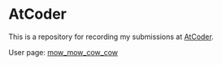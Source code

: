 # AtCoder
This is a repository for recording my submissions at [AtCoder](https://atcoder.jp/).

User page: [mow_mow_cow_cow](https://atcoder.jp/users/mow_mow_cow_cow)
